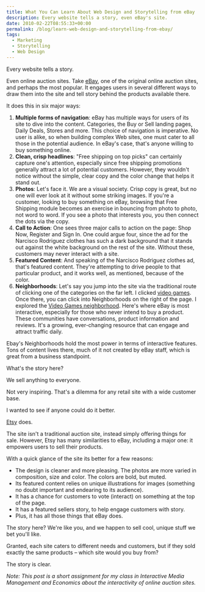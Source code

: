 ```yaml
---
title: What You Can Learn About Web Design and Storytelling from eBay
description: Every website tells a story, even eBay's site.
date: 2010-02-22T08:55:33+00:00
permalink: /blog/learn-web-design-and-storytelling-from-ebay/
tags:
  - Marketing
  - Storytelling
  - Web Design
---
```


Every website tells a story.

Even online auction sites. Take [eBay](http://www.ebay.com/), one of the original online auction sites, and perhaps the most popular. It engages users in several different ways to draw them into the site and tell story behind the products available there.

It does this in six major ways:

  1. **Multiple forms of navigation**: eBay has multiple ways for users of its site to dive into the content. Categories, the Buy or Sell landing pages, Daily Deals, Stores and more. This choice of navigation is imperative. No user is alike, so when building complex Web sites, one must cater to all those in the potential audience. In eBay's case, that's anyone willing to buy something online.
  2. **Clean, crisp headlines**: "Free shipping on top picks" can certainly capture one's attention, especially since free shipping promotions generally attract a lot of potential customers. However, they wouldn't notice without the simple, clear copy and the color change that helps it stand out.
  3. **Photos**: Let's face it. We are a visual society. Crisp copy is great, but no one will ever look at it without some striking images. If you're a customer, looking to buy something on eBay, browsing that Free Shipping module becomes an exercise in bouncing from photo to photo, not word to word. If you see a photo that interests you, you then connect the dots via the copy.
  4. **Call to Action**: One sees three major calls to action on the page: Shop Now, Register and Sign In. One could argue four, since the ad for the Narcisco Rodriguez clothes has such a dark background that it stands out against the white background on the rest of the site. Without these, customers may never interact with a site.
  5. **Featured Content**: And speaking of the Narcisco Rodriguez clothes ad, that's featured content. They're attempting to drive people to that particular product, and it works well, as mentioned, because of the color.
  6. **Neighborhoods**: Let's say you jump into the site via the traditional route of clicking one of the categories on the far left. I clicked [video games](http://video-games.shop.ebay.com/). Once there, you can click into Neighborhoods on the right of the page. I explored the [Video Games neighborhood](http://neighborhoods.ebay.com/video-games). Here's where eBay is most interactive, especially for those who never intend to buy a product. These communities have conversations, product information and reviews. It's a growing, ever-changing resource that can engage and attract traffic daily.

Ebay's Neighborhoods hold the most power in terms of interactive features. Tons of content lives there, much of it not created by eBay staff, which is great from a business standpoint.

What's the story here?

We sell anything to everyone.

Not very inspiring. That's a dilemma for any retail site with a wide customer base.

I wanted to see if anyone could do it better.

[Etsy](http://www.etsy.com/) does.

The site isn't a traditional auction site, instead simply offering things for sale. However, Etsy has many similarities to eBay, including a major one: it empowers users to sell their products.

With a quick glance of the site its better for a few reasons:

  * The design is cleaner and more pleasing. The photos are more varied in composition, size and color. The colors are bold, but muted.
  * Its featured content relies on unique illustrations for images (something no doubt important and endearing to its audience).
  * It has a chance for customers to vote (interact) on something at the top of the page.
  * It has a featured sellers story, to help engage customers with story.
  * Plus, it has all those things that eBay does.

The story here? We're like you, and we happen to sell cool, unique stuff we bet you'll like.

Granted, each site caters to different needs and customers, but if they sold exactly the same products – which site would you buy from?

The story is clear.

_Note: This post is a short assignment for my class in Interactive Media Management and Economics about the interactivity of online auction sites._
